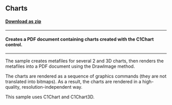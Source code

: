## Charts
#### [Download as zip](https://minhaskamal.github.io/DownGit/#/home?url=https://github.com/GrapeCity/ComponentOne-WinForms-Samples/tree/master/NetFramework\Pdf\CS\Charts)
____
#### Creates a PDF document containing charts created with the C1Chart control.
____
The sample creates metafiles for several 2 and 3D charts, then renders the metafiles into a PDF document using the DrawImage method. 

The charts are rendered as a sequence of graphics commands (they are not translated into bitmaps). As a result, the charts are rendered in a high-quality, resolution-independent way. 

This sample uses C1Chart and C1Chart3D. 